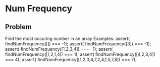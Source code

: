 # Num Frequency

## Problem
Find the most occuring number in an array
Examples:
assert( findNumFrequency([]) === -1);
assert( findNumFrequency([3]) === -1);
assert( findNumFrequency([1,2,3,4]) === -1);
assert( findNumFrequency([1,2,1,4]) === 1);
assert( findNumFrequency([4,2,3,4]) === 4);
assert( findNumFrequency([1,2,3,4,7,2,4,1,5,7,8]) === 7);